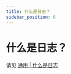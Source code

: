 ```yaml
---
title: 什么是日志？
sidebar_position: 6
---
```


# 什么是日志？

请见 [通用 | 什么是日志](https://nitwikit.yizhan.wiki/start/basic/what-is-log)

